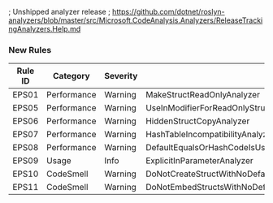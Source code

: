 ﻿; Unshipped analyzer release
; https://github.com/dotnet/roslyn-analyzers/blob/master/src/Microsoft.CodeAnalysis.Analyzers/ReleaseTrackingAnalyzers.Help.md

### New Rules
Rule ID | Category | Severity | Notes
--------|----------|----------|-------
EPS01 | Performance | Warning | MakeStructReadOnlyAnalyzer
EPS05 | Performance | Warning | UseInModifierForReadOnlyStructAnalyzer
EPS06 | Performance | Warning | HiddenStructCopyAnalyzer
EPS07 | Performance | Warning | HashTableIncompatibilityAnalyzer
EPS08 | Performance | Warning | DefaultEqualsOrHashCodeIsUsedInStructAnalyzer
EPS09 | Usage | Info | ExplicitInParameterAnalyzer
EPS10 | CodeSmell | Warning | DoNotCreateStructWithNoDefaultStructConstructionAttributeAnalyzer
EPS11 | CodeSmell | Warning | DoNotEmbedStructsWithNoDefaultStructConstructionAttributeAnalyzer
